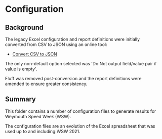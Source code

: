 # Configuration

## Background

The legacy Excel configuration and report definitions were initially converted from CSV to JSON using an online tool:

- [Convert CSV to JSON](https://www.convertcsv.com/csv-to-json.htm)

The only non-default option selected was 'Do Not output field/value pair if value is empty'.

Fluff was removed post-conversion and the report definitions were amended to ensure greater consistency.



## Summary

This folder contains a number of configuration files to generate results for Weymouth Speed Week (WSW).

The configuration files are an evolution of the Excel spreadsheet that was used up to and including WSW 2021.


